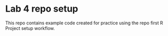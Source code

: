 # Lab 4 repo setup
This repo contains example code created for practice using the repo first R Project setup workflow.
